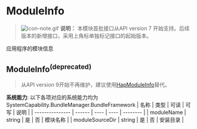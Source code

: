 # ModuleInfo
> ![icon-note.gif](public_sys-resources/icon-note.gif) **说明：**
> 本模块首批接口从API version 7 开始支持。后续版本的新增接口，采用上角标单独标记接口的起始版本。

应用程序的模块信息

## ModuleInfo<sup>(deprecated)<sup>
> 从API version 9开始不再维护，建议使用[HapModuleInfo](js-apis-bundleManager-hapModuleInfo.md)替代。

**系统能力**: 以下各项对应的系统能力均为SystemCapability.BundleManager.BundleFramework
| 名称            | 类型   | 可读 | 可写 | 说明     |
| --------------- | ------ | ---- | ---- | -------- |
| moduleName      | string | 是   | 否   | 模块名称 |
| moduleSourceDir | string | 是   | 否   | 安装目录 |